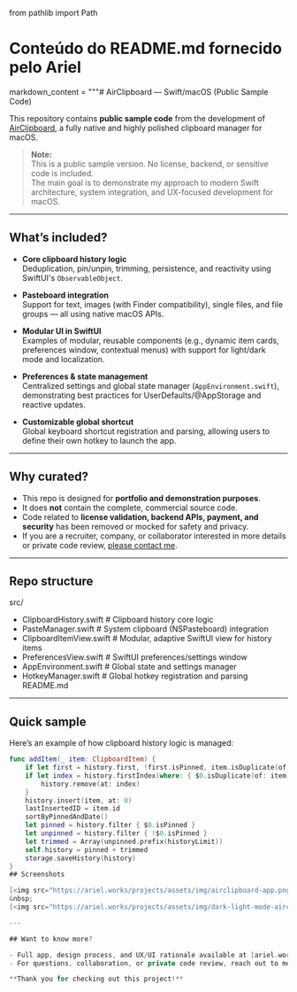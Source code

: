 from pathlib import Path

# Conteúdo do README.md fornecido pelo Ariel
markdown_content = """# AirClipboard — Swift/macOS (Public Sample Code)

This repository contains **public sample code** from the development of [AirClipboard](https://airclipboard.app), a fully native and highly polished clipboard manager for macOS.

> **Note:**  
> This is a public sample version. No license, backend, or sensitive code is included.  
> The main goal is to demonstrate my approach to modern Swift architecture, system integration, and UX-focused development for macOS.

---

## What’s included?

- **Core clipboard history logic**  
  Deduplication, pin/unpin, trimming, persistence, and reactivity using SwiftUI's `ObservableObject`.

- **Pasteboard integration**  
  Support for text, images (with Finder compatibility), single files, and file groups — all using native macOS APIs.

- **Modular UI in SwiftUI**  
  Examples of modular, reusable components (e.g., dynamic item cards, preferences window, contextual menus) with support for light/dark mode and localization.

- **Preferences & state management**  
  Centralized settings and global state manager (`AppEnvironment.swift`), demonstrating best practices for UserDefaults/@AppStorage and reactive updates.

- **Customizable global shortcut**  
  Global keyboard shortcut registration and parsing, allowing users to define their own hotkey to launch the app.

---

## Why curated?

- This repo is designed for **portfolio and demonstration purposes**.  
- It does **not** contain the complete, commercial source code.  
- Code related to **license validation, backend APIs, payment, and security** has been removed or mocked for safety and privacy.
- If you are a recruiter, company, or collaborator interested in more details or private code review, [please contact me](mailto:your@email.com).

---

## Repo structure
src/
-  ClipboardHistory.swift      # Clipboard history core logic
-  PasteManager.swift          # System clipboard (NSPasteboard) integration
-  ClipboardItemView.swift     # Modular, adaptive SwiftUI view for history items
-  PreferencesView.swift       # SwiftUI preferences/settings window
-  AppEnvironment.swift        # Global state and settings manager
-  HotkeyManager.swift         # Global hotkey registration and parsing
README.md

---

## Quick sample

Here’s an example of how clipboard history logic is managed:

```swift
func addItem(_ item: ClipboardItem) {
    if let first = history.first, !first.isPinned, item.isDuplicate(of: first) { return }
    if let index = history.firstIndex(where: { $0.isDuplicate(of: item) && !$0.isPinned }) {
        history.remove(at: index)
    }
    history.insert(item, at: 0)
    lastInsertedID = item.id
    sortByPinnedAndDate()
    let pinned = history.filter { $0.isPinned }
    let unpinned = history.filter { !$0.isPinned }
    let trimmed = Array(unpinned.prefix(historyLimit))
    self.history = pinned + trimmed
    storage.saveHistory(history)
}
## Screenshots

[<img src="https://ariel.works/projects/assets/img/airclipboard-app.png" alt="AirClipboard main window" width="400"/>](https://ariel.works/projects/assets/img/airclipboard-app.png)  
&nbsp;  
[<img src="https://ariel.works/projects/assets/img/dark-light-mode-airclipboard.png" alt="AirClipboard dark and light mode" width="400"/>](https://ariel.works/projects/assets/img/dark-light-mode-airclipboard.png)

---

## Want to know more?

- Full app, design process, and UX/UI rationale available at [ariel.works/airclipboard](https://ariel.works/airclipboard)  
- For questions, collaboration, or private code review, reach out to me!

**Thank you for checking out this project!**

